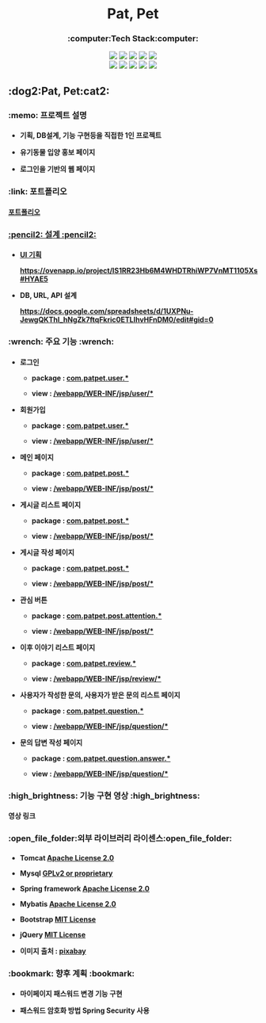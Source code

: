 <h1 align="center"> Pat, Pet </h1>

<h3 align="center">:computer:Tech Stack:computer:</h3>
<div align="center">
   <img src="https://img.shields.io/badge/Java-FF7800?style=for-the-badge&logo=Java&logoColor=white"/>
   <img src="https://img.shields.io/badge/JavaScript-F7DF1E?style=for-the-badge&logo=JavaScript&logoColor=black"/>
   <img src="https://img.shields.io/badge/HTML5-E34F26?style=for-the-badge&logo=HTML5&logoColor=white"/>
   <img src="https://img.shields.io/badge/CSS3-E03C31?style=for-the-badge&logo=CSS3&logoColor=white"/>
   <img src="https://img.shields.io/badge/jQuery-4053D6?style=for-the-badge&logo=jQuery&logoColor=white"/>
</div>

<div align="center">
   <img src="https://img.shields.io/badge/Eclipse IDE-2C2255?style=for-the-badge&logo=Eclipse IDE&logoColor=white"/>
   <img src="https://img.shields.io/badge/Bootstrap-7952B3?style=for-the-badge&logo=Bootstrap&logoColor=white"/>
   <img src="https://img.shields.io/badge/Spring-6DB33F?style=for-the-badge&logo=Spring&logoColor=white"/>
   <img src="https://img.shields.io/badge/MySQL-4479A1?style=for-the-badge&logo=MySQL&logoColor=white"/>
   <img src="https://img.shields.io/badge/AWS-232F3E?style=for-the-badge&logo=Amazon AWS&logoColor=white"/>
</div>


<h2>:dog2:Pat, Pet:cat2:</h2>

<div>
  <h3>:memo: 프로젝트 설명</h3>
  <h4>
  
  * 기획, DB설계, 기능 구현등을 직접한 1인 프로젝트
  
  * 유기동물 입양 홍보 페이지
  
  * 로그인을 기반의 웹 페이지
  
  </h4>
  
</div>

<h3>:link: 포트폴리오</h3>
<h4><a href="">포트폴리오</h4>

<div>
  <h3>:pencil2: 설계 :pencil2:</h3>
  <h4>
    
   * UI 기획
   
     <https://ovenapp.io/project/IS1RR23Hb6M4WHDTRhiWP7VnMT1105Xs#HYAE5>
     
   * DB, URL, API 설계
   
     <https://docs.google.com/spreadsheets/d/1UXPNu-JewgQKThI_hNgZk7ftqFkric0ETLIhvHFnDM0/edit#gid=0>
     
  </h4>
</div>

<div>
  <h3>:wrench: 주요 기능 :wrench:</h3>
  <h4>
  
  * 로그인
  
    * package : 
    <a href="https://github.com/nunbub/PatPet/tree/master/src/main/java/com/patpet/user">com.patpet.user.*</a>
    
    * view : 
    <a href="https://github.com/nunbub/PatPet/tree/master/src/main/webapp/WEB-INF/jsp/user">/webapp/WER-INF/jsp/user/* </a>
    
  * 회원가입
    
    * package : 
    <a href="https://github.com/nunbub/PatPet/tree/master/src/main/java/com/patpet/user">com.patpet.user.*</a>
    
    * view : 
    <a href="https://github.com/nunbub/PatPet/tree/master/src/main/webapp/WEB-INF/jsp/user">/webapp/WER-INF/jsp/user/* </a>
    
  * 메인 페이지
  
    * package : 
    <a href="https://github.com/nunbub/PatPet/tree/master/src/main/java/com/patpet/post">com.patpet.post.*</a>
    
    * view : 
    <a href="https://github.com/nunbub/PatPet/tree/master/src/main/webapp/WEB-INF/jsp/post">/webapp/WEB-INF/jsp/post/*</a>
    
  * 게시글 리스트 페이지
  
    * package : 
    <a href="https://github.com/nunbub/PatPet/tree/master/src/main/java/com/patpet/post">com.patpet.post.*</a>
    
    * view : 
    <a href="https://github.com/nunbub/PatPet/tree/master/src/main/webapp/WEB-INF/jsp/post">/webapp/WEB-INF/jsp/post/*</a>
    
  * 게시글 작성 페이지
  
    * package : 
    <a href="https://github.com/nunbub/PatPet/tree/master/src/main/java/com/patpet/post">com.patpet.post.*</a>
    
    * view : 
    <a href="https://github.com/nunbub/PatPet/tree/master/src/main/webapp/WEB-INF/jsp/post">/webapp/WEB-INF/jsp/post/*</a>
    
  * 관심 버튼
  
    * package : 
    <a href="https://github.com/nunbub/PatPet/tree/master/src/main/java/com/patpet/post/attention">com.patpet.post.attention.*</a>
    
     * view : 
    <a href="https://github.com/nunbub/PatPet/tree/master/src/main/webapp/WEB-INF/jsp/post">/webapp/WEB-INF/jsp/post/*</a>
    
  * 이후 이야기 리스트 페이지
  
    * package : 
    <a href="https://github.com/nunbub/PatPet/tree/master/src/main/java/com/patpet/review">com.patpet.review.*</a>
    
    * view : 
    <a href="https://github.com/nunbub/PatPet/tree/master/src/main/webapp/WEB-INF/jsp/review">/webapp/WEB-INF/jsp/review/*</a>
    
  * 사용자가 작성한 문의, 사용자가 받은 문의 리스트 페이지
  
    * package : 
    <a href="https://github.com/nunbub/PatPet/tree/master/src/main/java/com/patpet/question">com.patpet.question.*</a>
    
    * view : 
    <a href="https://github.com/nunbub/PatPet/tree/master/src/main/webapp/WEB-INF/jsp/question">/webapp/WEB-INF/jsp/question/*</a>
    
  * 문의 답변 작성 페이지
  
    * package : 
    <a href="https://github.com/nunbub/PatPet/tree/master/src/main/java/com/patpet/question/answer">com.patpet.question.answer.*</a>
    
    * view : 
    <a href="https://github.com/nunbub/PatPet/tree/master/src/main/webapp/WEB-INF/jsp/question">/webapp/WEB-INF/jsp/question/*</a>
  
  </h4>
  
</div>

<div>
    <h3>:high_brightness: 기능 구현 영상 :high_brightness:</h3>
    <h4>영상 링크</h4>
</div>

<div>
<h3>:open_file_folder:외부 라이브러리 라이센스:open_file_folder:</h3>
<h4>

* Tomcat [Apache License 2.0](https://tomcat.apache.org/)

* Mysql [GPLv2 or proprietary](https://www.mysql.com/)

* Spring framework [Apache License 2.0](https://spring.io/)

* Mybatis [Apache License 2.0](https://mybatis.org/mybatis-3/)

* Bootstrap [MIT License](https://getbootstrap.com/)

* jQuery [MIT License](https://jquery.com/)

* 이미지 출처 : [pixabay](https://pixabay.com/ko/)

</h4>
</div>

<div>
   
<h3>:bookmark: 향후 계획 :bookmark:</h3>
<h4>

* 마이페이지 패스워드 변경 기능 구현

* 패스워드 암호화 방법 Spring Security 사용

</h4>
</div>
